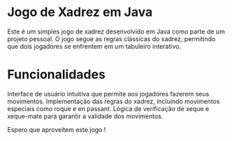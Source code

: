 
# Jogo de Xadrez em Java
Este é um simples jogo de xadrez desenvolvido em Java como parte de um projeto pessoal. O jogo segue as regras clássicas do xadrez, permitindo que dois jogadores se enfrentem em um tabuleiro interativo.

# Funcionalidades
Interface de usuário intuitiva que permite aos jogadores fazerem seus movimentos.
Implementação das regras do xadrez, incluindo movimentos especiais como roque e en passant.
Lógica de verificação de xeque e xeque-mate para garantir a validade dos movimentos.

Espero que aproveitem este jogo !


